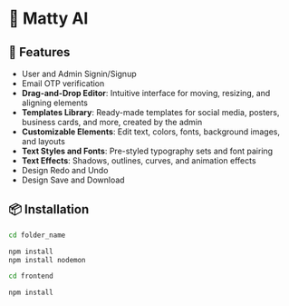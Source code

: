 # 🚀 Matty AI

## 🔧 Features
- User and Admin Signin/Signup
- Email OTP verification
- **Drag-and-Drop Editor**: Intuitive interface for moving, resizing, and aligning elements
- **Templates Library**: Ready-made templates for social media, posters, business cards, and more, created by the admin
- **Customizable Elements**: Edit text, colors, fonts, background images, and layouts
- **Text Styles and Fonts**: Pre-styled typography sets and font pairing
- **Text Effects**: Shadows, outlines, curves, and animation effects
- Design Redo and Undo
- Design Save and Download

## 📦 Installation

```bash
cd folder_name

npm install
npm install nodemon

cd frontend

npm install


